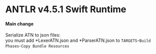 
# ANTLR v4.5.1 Swift Runtime

#### Main change
Serialize ATN to json files:  
you must add \*LexerATN.json and \*ParserATN.json
 to `TARGETS`-`Build Phases`-`Copy Bundle Resources`

